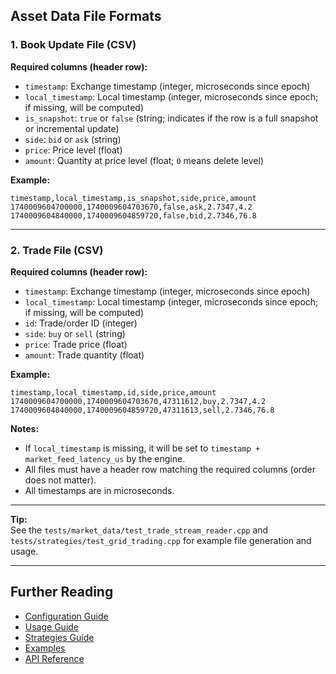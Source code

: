 ## Asset Data File Formats

### 1. Book Update File (CSV)

**Required columns (header row):**
- `timestamp`: Exchange timestamp (integer, microseconds since epoch)
- `local_timestamp`: Local timestamp (integer, microseconds since epoch; if missing, will be computed)
- `is_snapshot`: `true` or `false` (string; indicates if the row is a full snapshot or incremental update)
- `side`: `bid` or `ask` (string)
- `price`: Price level (float)
- `amount`: Quantity at price level (float; `0` means delete level)

**Example:**
```plaintext
timestamp,local_timestamp,is_snapshot,side,price,amount
1740009604700000,1740009604703670,false,ask,2.7347,4.2 
1740009604840000,1740009604859720,false,bid,2.7346,76.8
```

---

### 2. Trade File (CSV)

**Required columns (header row):**

- `timestamp`: Exchange timestamp (integer, microseconds since epoch)
- `local_timestamp`: Local timestamp (integer, microseconds since epoch; if missing, will be computed)
- `id`: Trade/order ID (integer)
- `side`: `buy` or `sell` (string)
- `price`: Trade price (float)
- `amount`: Trade quantity (float)

**Example:**
```plaintext
timestamp,local_timestamp,id,side,price,amount 
1740009604700000,1740009604703670,47311612,buy,2.7347,4.2 
1740009604840000,1740009604859720,47311613,sell,2.7346,76.8
```


**Notes:**
- If `local_timestamp` is missing, it will be set to `timestamp + market_feed_latency_us` by the engine.
- All files must have a header row matching the required columns (order does not matter).
- All timestamps are in microseconds.

---

**Tip:**  
See the `tests/market_data/test_trade_stream_reader.cpp` and `tests/strategies/test_grid_trading.cpp` for example file generation and usage.

---
## Further Reading

- [Configuration Guide](configuration.md)
- [Usage Guide](usage.md)
- [Strategies Guide](strategies.md)
- [Examples](examples.md)
- [API Reference](api/)
